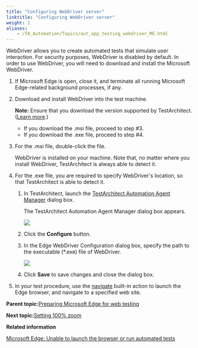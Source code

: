 ```yaml
--- 
title: "Configuring WebDriver server"
linktitle: "Configuring WebDriver server"
weight: 1
aliases: 
    - /TA_Automation/Topics/aut_app_testing_webdriver_ME.html
---
```


WebDriver allows you to create automated tests that simulate user interaction. For security purposes, WebDriver is disabled by default. In order to use WebDriver, you will need to download and install the Microsoft WebDriver.

1.  If Microsoft Edge is open, close it, and terminate all running Microsoft Edge-related background processes, if any.

2.  Download and install WebDriver into the test machine.

    **Note:** Ensure that you download the version supported by TestArchitect. \([Learn more](Web_automation.html#li.Edge).\)

    -   If you download the .msi file, proceed to step \#3.
    -   If you download the .exe file, proceed to step \#4.
3.  For the .msi file, double-click the file.

    WebDriver is installed on your machine. Note that, no matter where you install WebDriver, TestArchitect is always able to detect it.

4.  For the .exe file, you are required to specify WebDriver's location, so that TestArchitect is able to detect it.

    1.  In TestArchitect, launch the [TestArchitect Automation Agent Manager](/TA_Help/Topics/Test_exec_automation_agent_manager.html) dialog box.

        The TestArchitect Automation Agent Manager dialog box appears.

        ![](/TA_Help/Images/automation_extension_manager_dialog_2.png)

    2.  Click the **Configure** button.

    3.  In the Edge WebDriver Configuration dialog box, specify the path to the executable \(\*.exe\) file of WebDriver.

        ![](/images//Images/configure_web_driver.png)

    4.  Click **Save** to save changes and close the dialog box.

5.  In your test procedure, use the [navigate](bia_navigate.html) built-in action to launch the Edge browser, and navigate to a specified web site.


**Parent topic:**[Preparing Microsoft Edge for web testing](/TA_Help/Topics/ug_preparing_Edge.html)

**Next topic:**[Setting 100% zoom](/TA_Automation/Topics/aut_app_testing_setting_zoom_ME.html)

**Related information**  


[Microsoft Edge: Unable to launch the browser or run automated tests](/TA_FAQ/Topics/faq.tshoot.edge.automation_not_run.html)

